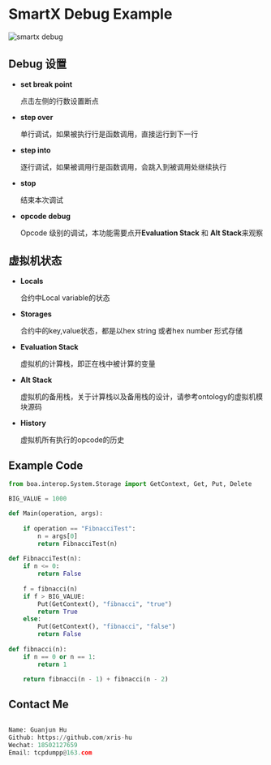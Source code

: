 # SmartX Debug Example

![smartx debug](../images/debug.png)

## Debug 设置
- **set break point**

  点击左侧的行数设置断点

- **step over** 

  单行调试，如果被执行行是函数调用，直接运行到下一行

- **step into** 

  逐行调试，如果被调用行是函数调用，会跳入到被调用处继续执行

- **stop** 

  结束本次调试
  
- **opcode debug** 

  Opcode 级别的调试，本功能需要点开**Evaluation Stack** 和 **Alt Stack**来观察


## 虚拟机状态

- **Locals**

  合约中Local variable的状态

- **Storages**

  合约中的key,value状态，都是以hex string 或者hex number 形式存储

- **Evaluation Stack**

  虚拟机的计算栈，即正在栈中被计算的变量
  
- **Alt Stack**

  虚拟机的备用栈，关于计算栈以及备用栈的设计，请参考ontology的虚拟机模块源码

- **History**

  虚拟机所有执行的opcode的历史

## Example Code

```python
from boa.interop.System.Storage import GetContext, Get, Put, Delete

BIG_VALUE = 1000

def Main(operation, args):
  
    if operation == "FibnacciTest":
        n = args[0]
        return FibnacciTest(n)   
           
def FibnacciTest(n):
    if n <= 0:
        return False
        
    f = fibnacci(n)
    if f > BIG_VALUE:
        Put(GetContext(), "fibnacci", "true")
        return True
    else:
        Put(GetContext(), "fibnacci", "false")
        return False
    
def fibnacci(n):
    if n == 0 or n == 1:
        return 1

    return fibnacci(n - 1) + fibnacci(n - 2)
```
## Contact Me
```python

Name: Guanjun Hu 
Github: https://github.com/xris-hu
Wechat: 18502127659
Email: tcpdumpp@163.com
```
